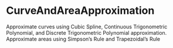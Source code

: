 # CurveAndAreaApproximation
Approximate curves using Cubic Spline, Continuous Trigonometric Polynomial, and Discrete Trigonometric Polynomial approximation. Approximate areas using Simpson’s Rule and Trapezoidal’s Rule
